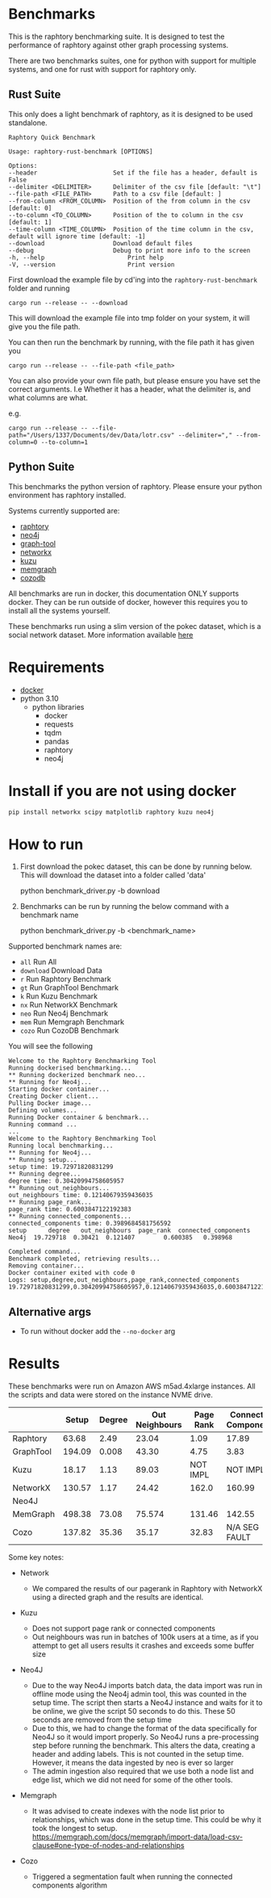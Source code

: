 # Benchmarks

This is the raphtory benchmarking suite. 
It is designed to test the performance of raphtory against other graph processing systems.

There are two benchmarks suites, one for python with support for multiple systems, and one for rust with support for 
 raphtory only.


## Rust Suite

This only does a light benchmark of raphtory, as it is designed to be used standalone. 

    Raphtory Quick Benchmark
    
    Usage: raphtory-rust-benchmark [OPTIONS]
    
    Options:
    --header                     Set if the file has a header, default is False
    --delimiter <DELIMITER>      Delimiter of the csv file [default: "\t"]
    --file-path <FILE_PATH>      Path to a csv file [default: ]
    --from-column <FROM_COLUMN>  Position of the from column in the csv [default: 0]
    --to-column <TO_COLUMN>      Position of the to column in the csv [default: 1]
    --time-column <TIME_COLUMN>  Position of the time column in the csv, default will ignore time [default: -1]
    --download                   Download default files
    --debug                      Debug to print more info to the screen
    -h, --help                       Print help
    -V, --version                    Print version


First download the example file by cd'ing into the `raphtory-rust-benchmark` folder and running

    cargo run --release -- --download

This will download the example file into tmp folder on your system, it will give you the file path.

You can then run the benchmark by running, with the file path it has given you

    cargo run --release -- --file-path <file_path>

You can also provide your own file path, but please ensure you have set the correct arguments. 
I.e Whether it has a header, what the delimiter is, and what columns are what.

e.g.

    cargo run --release -- --file-path="/Users/1337/Documents/dev/Data/lotr.csv" --delimiter="," --from-column=0 --to-column=1


## Python Suite

This benchmarks the python version of raphtory.
Please ensure your python environment has raphtory installed. 

Systems currently supported are:
- [raphtory](https://github.com/Pometry/Raphtory)
- [neo4j](https://neo4j.com/)
- [graph-tool](https://graph-tool.skewed.de/)
- [networkx](https://networkx.org/)
- [kuzu](https://kuzudb.com)
- [memgraph](https://memgraph.com/)
- [cozodb](https://github.com/cozodb/cozo)

All benchmarks are run in docker, this documentation ONLY supports docker.
They can be run outside of docker, however this requires you to install all the systems yourself.

These benchmarks run using a slim version of the pokec dataset, which is a social network dataset. 
More information available [here](https://snap.stanford.edu/data/soc-pokec.html)

# Requirements

- [docker](https://docs.docker.com/get-docker/)
- python 3.10
    - python libraries
      - docker
      - requests
      - tqdm
      - pandas
      - raphtory
      - neo4j

# Install if you are not using docker

    pip install networkx scipy matplotlib raphtory kuzu neo4j 

# How to run

1. First download the pokec dataset, this can be done by running below. 
This will download the dataset into a folder called 'data'


    python benchmark_driver.py -b download

2. Benchmarks can be run by running the below command with a benchmark name


    python benchmark_driver.py -b <benchmark_name>

Supported benchmark names are:

- `all` Run All 
- `download` Download Data 
- `r` Run Raphtory Benchmark 
- `gt` Run GraphTool Benchmark 
- `k` Run Kuzu Benchmark 
- `nx` Run NetworkX Benchmark 
- `neo` Run Neo4j Benchmark 
- `mem` Run Memgraph Benchmark 
- `cozo` Run CozoDB Benchmark

You will see the following 

    Welcome to the Raphtory Benchmarking Tool
    Running dockerised benchmarking...
    ** Running dockerized benchmark neo...
    ** Running for Neo4j...
    Starting docker container...
    Creating Docker client...
    Pulling Docker image...
    Defining volumes...
    Running Docker container & benchmark...
    Running command ... 
    ... 
    Welcome to the Raphtory Benchmarking Tool
    Running local benchmarking...
    ** Running for Neo4j...
    ** Running setup...
    setup time: 19.72971820831299
    ** Running degree...
    degree time: 0.30420994758605957
    ** Running out_neighbours...
    out_neighbours time: 0.12140679359436035
    ** Running page_rank...
    page_rank time: 0.6003847122192383
    ** Running connected_components...
    connected_components time: 0.3989684581756592
    setup      degree   out_neighbours  page_rank  connected_components
    Neo4j  19.729718  0.30421  0.121407        0.600385   0.398968
    
    Completed command...
    Benchmark completed, retrieving results...
    Removing container...
    Docker container exited with code 0
    Logs: setup,degree,out_neighbours,page_rank,connected_components
    19.72971820831299,0.30420994758605957,0.12140679359436035,0.6003847122192383,0.3989684581756592

## Alternative args

- To run without docker add the `--no-docker` arg


# Results 

These benchmarks were run on Amazon AWS m5ad.4xlarge instances. 
All the scripts and data were stored on the instance NVME drive.

|           | Setup  | Degree | Out Neighbours | Page Rank | Connected Components |
|-----------|--------|--------|----------------|-----------|----------------------|
| Raphtory  | 63.68  | 2.49   | 23.04          | 1.09      | 17.89                |
| GraphTool | 194.09 | 0.008  | 43.30          | 4.75      | 3.83                 |
| Kuzu      | 18.17  | 1.13   | 89.03          | NOT IMPL  | NOT IMPL             |
| NetworkX  | 130.57 | 1.17   | 24.42          | 162.0     | 160.99               |
| Neo4J     |        |        |                |           |                      |
| MemGraph  | 498.38 | 73.08  | 75.574         | 131.46    | 142.55               |
| Cozo      | 137.82 | 35.36  | 35.17          | 32.83     | N/A SEG FAULT        |

Some key notes:

- Network
  - We compared the results of our pagerank in Raphtory with NetworkX using a directed graph
  and the results are identical. 

- Kuzu
  - Does not support page rank or connected components
  - Out neighbours was run in batches of 100k users at a time, as if you attempt to get all users results it crashes and
  exceeds some buffer size

- Neo4J
  - Due to the way Neo4J imports batch data, the data import was run in offline mode using
    the Neo4j admin tool, this was counted in the setup time. The script then starts a Neo4J
    instance and waits for it to be online, we give the script 50 seconds to do this. These 
    50 seconds are removed from the setup time
  - Due to this, we had to change the format of the data specifically for Neo4J so it would
    import properly. So Neo4J runs a pre-processing step before running the benchmark. This
    alters the data, creating a header and adding labels. This is not counted in the setup time. 
    However, it means the data ingested by neo is ever so larger
  - The admin ingestion also required that we use both a node list and edge list, which we did
    not need for some of the other tools. 

- Memgraph 
  - It was advised to create indexes with the node list prior to relationships, which was done
    in the setup time. This could be why it took the longest to setup.
    https://memgraph.com/docs/memgraph/import-data/load-csv-clause#one-type-of-nodes-and-relationships

- Cozo
  - Triggered a segmentation fault when running the connected components algorithm 

